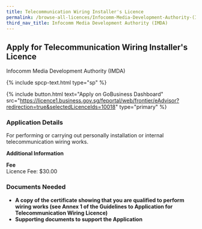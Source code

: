 ```yaml
---
title: Telecommunication Wiring Installer's Licence
permalink: /browse-all-licences/Infocomm-Media-Development-Authority-(IMDA)/Telecommunication-Wiring-Installer's-Licence
third_nav_title: Infocomm Media Development Authority (IMDA)
---
```


## Apply for Telecommunication Wiring Installer's Licence

Infocomm Media Development Authority (IMDA)

{% include spcp-text.html type="sp" %}

{% include button.html text="Apply on GoBusiness Dashboard" src="https://licence1.business.gov.sg/feportal/web/frontier/eAdvisor?redirection=true&selectedLicenceIds=10018" type="primary" %}

<H3>Application Details</H3>

<p>For performing or carrying out personally installation or internal telecommunication wiring works.</p>

<strong>Additional Information</strong>

<p><strong>Fee</strong><br />Licence Fee: $30.00</p>

<H3>Documents Needed</H3>

<ul>
 <li><strong>A copy of the certificate showing that you are qualified to perform wiring works (see Annex 1 of the Guidelines to Application for Telecommunication Wiring Licence)</strong></li>
 <li><strong>Supporting documents to support the Application</strong></li>
 </ul>


